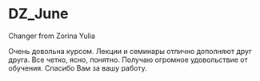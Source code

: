 # DZ_June

Changer from Zorina Yulia

Очень довольна курсом. Лекции и семинары отлично дополняют друг друга. Все четко, ясно, понятно. Получаю огромное удовольствие от обучения. Спасибо Вам за вашу работу. 